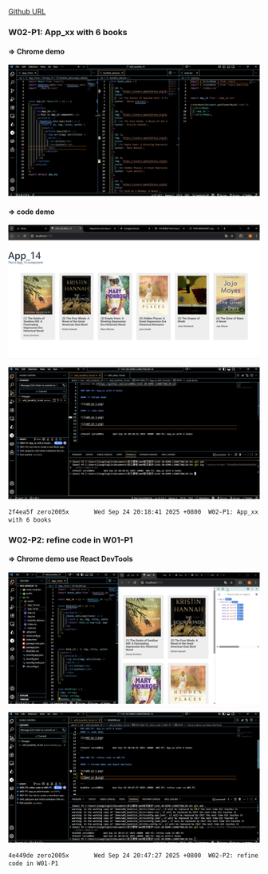 [Github URL](https://github.com/zero2005x/1141-2N-DEMO-LIANGTINGLIN-14)

### W02-P1: App_xx with 6 books

#### => Chrome demo

![](w02-p1-1.png)

#### => code demo

![](w02-p1-2.png)

![](w02-p1-3.png)

```
2f4ea5f zero2005x       Wed Sep 24 20:18:41 2025 +0800  W02-P1: App_xx with 6 books
```

### W02-P2: refine code in W01-P1

#### => Chrome demo use React DevTools

![](w02-p2-1.png)

![](w02-p2-2.png)

```
4e449de zero2005x       Wed Sep 24 20:47:27 2025 +0800  W02-P2: refine code in W01-P1
```
